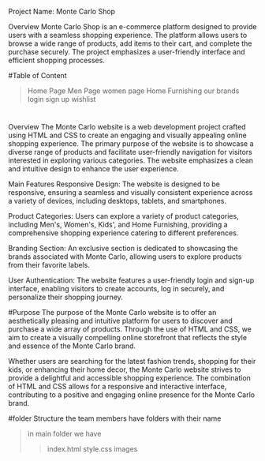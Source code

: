 Project Name: Monte Carlo Shop

Overview
Monte Carlo Shop is an e-commerce platform designed to provide users with a seamless shopping experience. 
The platform allows users to browse a wide range of products, add items to their cart, and complete the purchase securely. 
The project emphasizes a user-friendly interface and efficient shopping processes.

#Table of Content
>Home Page
>Men Page
>women page
>Home Furnishing
>our brands
>login
>sign up
>wishlist


#
Overview
The Monte Carlo website is a web development project crafted using HTML and CSS to create an engaging and visually appealing online shopping experience.
The primary purpose of the website is to showcase a diverse range of products and facilitate user-friendly navigation for visitors interested in exploring various categories.
The website emphasizes a clean and intuitive design to enhance the user experience.

Main Features
Responsive Design: The website is designed to be responsive, ensuring a seamless and visually consistent experience across a variety of devices, including desktops, tablets, and smartphones.

Product Categories: Users can explore a variety of product categories, including Men's, Women's, Kids', and Home Furnishing, providing a comprehensive shopping experience catering to different preferences.

Branding Section: An exclusive section is dedicated to showcasing the brands associated with Monte Carlo, allowing users to explore products from their favorite labels.

User Authentication: The website features a user-friendly login and sign-up interface, enabling visitors to create accounts, log in securely, and personalize their shopping journey.


#Purpose
The purpose of the Monte Carlo website is to offer an aesthetically pleasing and intuitive platform for users to discover and purchase a wide array of products. Through the use of HTML and CSS, we aim to create a visually compelling online storefront that reflects the style and essence of the Monte Carlo brand.

Whether users are searching for the latest fashion trends, shopping for their kids, or enhancing their home decor, the Monte Carlo website strives to provide a delightful and accessible shopping experience. The combination of HTML and CSS allows for a responsive and interactive interface, contributing to a positive and engaging online presence for the Monte Carlo brand.


#folder Structure
the team members have folders with their name
>in main folder we have
>>index.html
>>style.css
>>images
